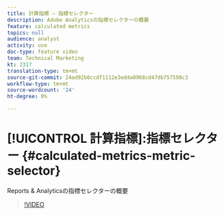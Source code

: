 ```yaml
---
title: 計算指標 — 指標セレクター
description: Adobe Analyticsの指標セレクターの概要
feature: calculated metrics
topics: null
audience: analyst
activity: use
doc-type: feature video
team: Technical Marketing
kt: 2317
translation-type: tm+mt
source-git-commit: 24ad92b0ccdf1112e3ed4a0968cd47db757598c3
workflow-type: tm+mt
source-wordcount: '24'
ht-degree: 0%

---
```



# [!UICONTROL 計算指標]:指標セレクター {#calculated-metrics-metric-selector}

Reports &amp; Analyticsの指標セレクターの概要

>[!VIDEO](https://video.tv.adobe.com/v/25410/?quality=12)
